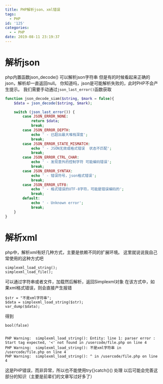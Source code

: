```yaml
---
title: PHP解析json、xml错误
tags:
  - PHP
id: '125'
categories:
  - - PHP
date: 2019-08-11 23:19:37
---
```


# 解析json

php内置函数json\_decode() 可以解析json字符串 但是有的时候看起来正确的json，解析却一直返回null。 你知道吗，json是可能解析失败的，此时PHP不会产生提示。 我们需要手动通过`json_last_error()`函数获取

```php
function json_decode_siam($string, $mark = false){
    $data = json_decode($string, $mark);

    switch (json_last_error()) {
        case JSON_ERROR_NONE:
            return $data;
            break;
        case JSON_ERROR_DEPTH:
            echo ' - 已超出最大堆栈深度';
            break;
        case JSON_ERROR_STATE_MISMATCH:
            echo ' - JSON无效或格式错误  状态不匹配';
            break;
        case JSON_ERROR_CTRL_CHAR:
            echo ' - 发现意外的控制字符 可能编码错误';
            break;
        case JSON_ERROR_SYNTAX:
            echo ' - 错误符号，json格式错误';
            break;
        case JSON_ERROR_UTF8:
            echo ' - 格式错误的UTF-8字符，可能是错误编码的';
            break;
        default:
            echo ' - Unknown error';
            break;
    }
}
```

# 解析xml

php中，解析xml有好几种方式，主要是依赖不同的扩展环境。 这里就说说我自己常使用的这种方式吧

```
simplexml_load_string();
simplexml_load_file();
```

可以通过字符串或者文件，加载然后解析，返回Simplexml对象 在该方式中，如果xml格式错误，则会直接产生报错

```
$str = "不是xml字符串";
$data = simplexml_load_string($str);
var_dump($data);
```

得到

```
bool(false)


PHP Warning:  simplexml_load_string(): Entity: line 1: parser error : Start tag expected, '<' not found in /usercode/file.php on line 4
PHP Warning:  simplexml_load_string(): 不是xml字符串 in /usercode/file.php on line 4
PHP Warning:  simplexml_load_string(): ^ in /usercode/file.php on line 4

```

这是PHP错误，而非异常，所以也不能使用try{}catch(){) 处理 以后可能会完善这部分的知识（主要是前辈们的文章写过好多了）